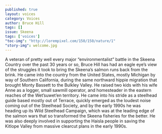 ```yaml
---
published: true
layout: voices
category: Voices
author: Bruce Hill
tags: []
issue: Skeena
tags: ['voices']
"toc-img": "http://lorempixel.com/150/150/nature/1"
"story-img": welcome.jpg
---
```

A veteran of pretty well every major “environmentalist” battle in the Skeena Country over the past 30 years or so, Bruce Hill has had an eagle eye’s view of the struggles it took to bring the Skeena’s salmon runs back from the brink. He came into the country from the United States, mostly Michigan by way of Southern California, during the same northward hippie migration that brought Monty Bassett to the Bulkley Valley. He raised two kids with his wife Anne as a logger, small sawmill operator, and homesteader in the eastern reaches of the Wet’suwet’en territory. He came into his stride as a steelhead guide based mostly out of Terrace, quickly emerged as the loudest noise coming out of the Steelhead Society, and by the early 1990s he was heading up its Wild Steelhead Campaign, which was at the leading edge of the salmon wars that so transformed the Skeena fisheries for the better. He was also deeply involved in supporting the Haisla people in saving the Kitlope Valley from massive clearcut plans in the early 1990s.
